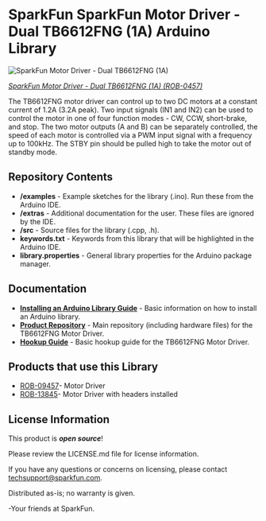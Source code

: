 SparkFun SparkFun Motor Driver - Dual TB6612FNG (1A) Arduino Library
=====================================================================

![SparkFun Motor Driver - Dual TB6612FNG (1A)](https://cdn.sparkfun.com//assets/parts/3/1/5/7/09457-01b.jpg)

[*SparkFun Motor Driver - Dual TB6612FNG (1A) (ROB-0457)*](https://www.sparkfun.com/products/9457)

The TB6612FNG motor driver can control up to two DC motors at a constant current of 1.2A (3.2A peak). 
Two input signals (IN1 and IN2) can be used to control the motor in one of four function modes - CW, CCW, short-brake, and stop. 
The two motor outputs (A and B) can be separately controlled, the speed of each motor is controlled via a PWM input signal with a frequency up to 100kHz. 
The STBY pin should be pulled high to take the motor out of standby mode.

Repository Contents
-------------------

* **/examples** - Example sketches for the library (.ino). Run these from the Arduino IDE. 
* **/extras** - Additional documentation for the user. These files are ignored by the IDE. 
* **/src** - Source files for the library (.cpp, .h).
* **keywords.txt** - Keywords from this library that will be highlighted in the Arduino IDE. 
* **library.properties** - General library properties for the Arduino package manager. 

Documentation
--------------

* **[Installing an Arduino Library Guide](https://learn.sparkfun.com/tutorials/installing-an-arduino-library)** - Basic information on how to install an Arduino library.
* **[Product Repository](https://github.com/sparkfun/Motor_Driver-Dual_TB6612FNG/tree/V_1.1)** - Main repository (including hardware files) for the TB6612FNG Motor Driver.
* **[Hookup Guide](https://learn.sparkfun.com/tutorials/tb6612fng-hookup-guide)** - Basic hookup guide for the TB6612FNG Motor Driver.

Products that use this Library 
---------------------------------

* [ROB-09457](https://www.sparkfun.com/products/9457)- Motor Driver
* [ROB-13845](https://www.sparkfun.com/products/13845)- Motor Driver with headers installed


License Information
-------------------

This product is _**open source**_! 

Please review the LICENSE.md file for license information. 

If you have any questions or concerns on licensing, please contact techsupport@sparkfun.com.

Distributed as-is; no warranty is given.

-Your friends at SparkFun.


